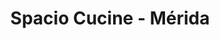 ---
title: "Spacio Cucine - Mérida"
url: /parroquia-juan-rodriguez-suarez/spacio-cucine-merida/
shop: cocina
---
